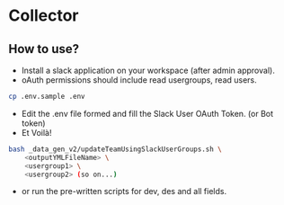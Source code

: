 # Collector
## How to use?
- Install a slack application on your workspace (after admin approval).
- oAuth permissions should include read usergroups, read users.
```bash
cp .env.sample .env
```
- Edit the .env file formed and fill the Slack User OAuth Token. (or Bot token)
- Et Voilà!
```bash
bash _data_gen_v2/updateTeamUsingSlackUserGroups.sh \
    <outputYMLFileName> \
    <usergroup1> \
    <usergroup2> (so on...)
```
- or run the pre-written scripts for dev, des and all fields.